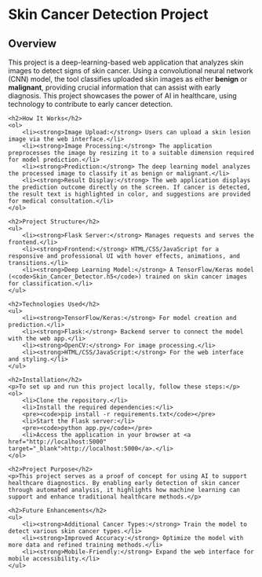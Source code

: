 # Skin Cancer Detection Project
 <h2>Overview</h2>
    <p>This project is a deep-learning-based web application that analyzes skin images to detect signs of skin cancer. Using a convolutional neural network (CNN) model, the tool classifies uploaded skin images as either <strong>benign</strong> or <strong>malignant</strong>, providing crucial information that can assist with early diagnosis. This project showcases the power of AI in healthcare, using technology to contribute to early cancer detection.</p>

    <h2>How It Works</h2>
    <ol>
        <li><strong>Image Upload:</strong> Users can upload a skin lesion image via the web interface.</li>
        <li><strong>Image Processing:</strong> The application preprocesses the image by resizing it to a suitable dimension required for model prediction.</li>
        <li><strong>Prediction:</strong> The deep learning model analyzes the processed image to classify it as benign or malignant.</li>
        <li><strong>Result Display:</strong> The web application displays the prediction outcome directly on the screen. If cancer is detected, the result text is highlighted in color, and suggestions are provided for medical consultation.</li>
    </ol>

    <h2>Project Structure</h2>
    <ul>
        <li><strong>Flask Server:</strong> Manages requests and serves the frontend.</li>
        <li><strong>Frontend:</strong> HTML/CSS/JavaScript for a responsive and professional UI with hover effects, animations, and transitions.</li>
        <li><strong>Deep Learning Model:</strong> A TensorFlow/Keras model (<code>Skin_Cancer_Detector.h5</code>) trained on skin cancer images for classification.</li>
    </ul>

    <h2>Technologies Used</h2>
    <ul>
        <li><strong>TensorFlow/Keras:</strong> For model creation and prediction.</li>
        <li><strong>Flask:</strong> Backend server to connect the model with the web app.</li>
        <li><strong>OpenCV:</strong> For image processing.</li>
        <li><strong>HTML/CSS/JavaScript:</strong> For the web interface and styling.</li>
    </ul>

    <h2>Installation</h2>
    <p>To set up and run this project locally, follow these steps:</p>
    <ol>
        <li>Clone the repository.</li>
        <li>Install the required dependencies:</li>
        <pre><code>pip install -r requirements.txt</code></pre>
        <li>Start the Flask server:</li>
        <pre><code>python app.py</code></pre>
        <li>Access the application in your browser at <a href="http://localhost:5000" target="_blank">http://localhost:5000</a>.</li>
    </ol>

    <h2>Project Purpose</h2>
    <p>This project serves as a proof of concept for using AI to support healthcare diagnostics. By enabling early detection of skin cancer through automated analysis, it highlights how machine learning can support and enhance traditional healthcare methods.</p>

    <h2>Future Enhancements</h2>
    <ul>
        <li><strong>Additional Cancer Types:</strong> Train the model to detect various skin cancer types.</li>
        <li><strong>Improved Accuracy:</strong> Optimize the model with more data and refined training methods.</li>
        <li><strong>Mobile-Friendly:</strong> Expand the web interface for mobile accessibility.</li>
    </ul>